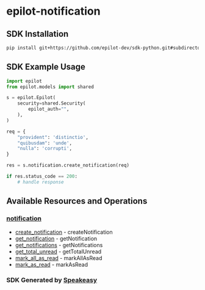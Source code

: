 # epilot-notification

<!-- Start SDK Installation -->
## SDK Installation

```bash
pip install git+https://github.com/epilot-dev/sdk-python.git#subdirectory=notification
```
<!-- End SDK Installation -->

## SDK Example Usage
<!-- Start SDK Example Usage -->


```python
import epilot
from epilot.models import shared

s = epilot.Epilot(
    security=shared.Security(
        epilot_auth="",
    ),
)

req = {
    "provident": 'distinctio',
    "quibusdam": 'unde',
    "nulla": 'corrupti',
}

res = s.notification.create_notification(req)

if res.status_code == 200:
    # handle response
```
<!-- End SDK Example Usage -->

<!-- Start SDK Available Operations -->
## Available Resources and Operations


### [notification](docs/sdks/notification/README.md)

* [create_notification](docs/sdks/notification/README.md#create_notification) - createNotification
* [get_notification](docs/sdks/notification/README.md#get_notification) - getNotification
* [get_notifications](docs/sdks/notification/README.md#get_notifications) - getNotifications
* [get_total_unread](docs/sdks/notification/README.md#get_total_unread) - getTotalUnread
* [mark_all_as_read](docs/sdks/notification/README.md#mark_all_as_read) - markAllAsRead
* [mark_as_read](docs/sdks/notification/README.md#mark_as_read) - markAsRead
<!-- End SDK Available Operations -->

### SDK Generated by [Speakeasy](https://docs.speakeasyapi.dev/docs/using-speakeasy/client-sdks)
